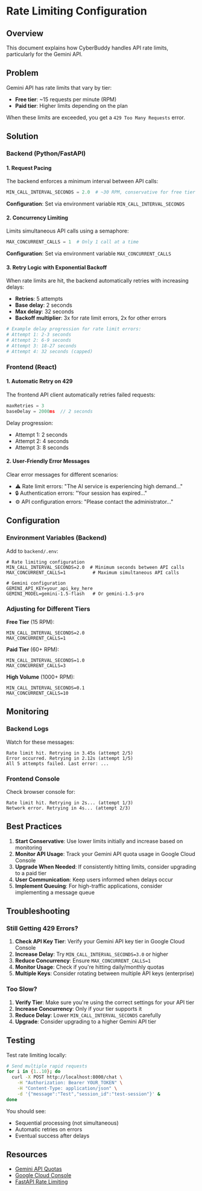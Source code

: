 # Rate Limiting Configuration

## Overview
This document explains how CyberBuddy handles API rate limits, particularly for the Gemini API.

## Problem
Gemini API has rate limits that vary by tier:
- **Free tier**: ~15 requests per minute (RPM)
- **Paid tier**: Higher limits depending on the plan

When these limits are exceeded, you get a `429 Too Many Requests` error.

## Solution

### Backend (Python/FastAPI)

#### 1. Request Pacing
The backend enforces a minimum interval between API calls:
```python
MIN_CALL_INTERVAL_SECONDS = 2.0  # ~30 RPM, conservative for free tier
```

**Configuration**: Set via environment variable `MIN_CALL_INTERVAL_SECONDS`

#### 2. Concurrency Limiting
Limits simultaneous API calls using a semaphore:
```python
MAX_CONCURRENT_CALLS = 1  # Only 1 call at a time
```

**Configuration**: Set via environment variable `MAX_CONCURRENT_CALLS`

#### 3. Retry Logic with Exponential Backoff
When rate limits are hit, the backend automatically retries with increasing delays:
- **Retries**: 5 attempts
- **Base delay**: 2 seconds
- **Max delay**: 32 seconds
- **Backoff multiplier**: 3x for rate limit errors, 2x for other errors

```python
# Example delay progression for rate limit errors:
# Attempt 1: 2-3 seconds
# Attempt 2: 6-9 seconds
# Attempt 3: 18-27 seconds
# Attempt 4: 32 seconds (capped)
```

### Frontend (React)

#### 1. Automatic Retry on 429
The frontend API client automatically retries failed requests:
```javascript
maxRetries = 3
baseDelay = 2000ms  // 2 seconds
```

Delay progression:
- Attempt 1: 2 seconds
- Attempt 2: 4 seconds
- Attempt 3: 8 seconds

#### 2. User-Friendly Error Messages
Clear error messages for different scenarios:
- ⚠️ Rate limit errors: "The AI service is experiencing high demand..."
- 🔒 Authentication errors: "Your session has expired..."
- ⚙️ API configuration errors: "Please contact the administrator..."

## Configuration

### Environment Variables (Backend)

Add to `backend/.env`:

```env
# Rate limiting configuration
MIN_CALL_INTERVAL_SECONDS=2.0  # Minimum seconds between API calls
MAX_CONCURRENT_CALLS=1          # Maximum simultaneous API calls

# Gemini configuration
GEMINI_API_KEY=your_api_key_here
GEMINI_MODEL=gemini-1.5-flash   # Or gemini-1.5-pro
```

### Adjusting for Different Tiers

**Free Tier** (15 RPM):
```env
MIN_CALL_INTERVAL_SECONDS=2.0
MAX_CONCURRENT_CALLS=1
```

**Paid Tier** (60+ RPM):
```env
MIN_CALL_INTERVAL_SECONDS=1.0
MAX_CONCURRENT_CALLS=3
```

**High Volume** (1000+ RPM):
```env
MIN_CALL_INTERVAL_SECONDS=0.1
MAX_CONCURRENT_CALLS=10
```

## Monitoring

### Backend Logs
Watch for these messages:
```
Rate limit hit. Retrying in 3.45s (attempt 2/5)
Error occurred. Retrying in 2.12s (attempt 1/5)
All 5 attempts failed. Last error: ...
```

### Frontend Console
Check browser console for:
```
Rate limit hit. Retrying in 2s... (attempt 1/3)
Network error. Retrying in 4s... (attempt 2/3)
```

## Best Practices

1. **Start Conservative**: Use lower limits initially and increase based on monitoring
2. **Monitor API Usage**: Track your Gemini API quota usage in Google Cloud Console
3. **Upgrade When Needed**: If consistently hitting limits, consider upgrading to a paid tier
4. **User Communication**: Keep users informed when delays occur
5. **Implement Queuing**: For high-traffic applications, consider implementing a message queue

## Troubleshooting

### Still Getting 429 Errors?

1. **Check API Key Tier**: Verify your Gemini API key tier in Google Cloud Console
2. **Increase Delay**: Try `MIN_CALL_INTERVAL_SECONDS=3.0` or higher
3. **Reduce Concurrency**: Ensure `MAX_CONCURRENT_CALLS=1`
4. **Monitor Usage**: Check if you're hitting daily/monthly quotas
5. **Multiple Keys**: Consider rotating between multiple API keys (enterprise)

### Too Slow?

1. **Verify Tier**: Make sure you're using the correct settings for your API tier
2. **Increase Concurrency**: Only if your tier supports it
3. **Reduce Delay**: Lower `MIN_CALL_INTERVAL_SECONDS` carefully
4. **Upgrade**: Consider upgrading to a higher Gemini API tier

## Testing

Test rate limiting locally:
```bash
# Send multiple rapid requests
for i in {1..10}; do
  curl -X POST http://localhost:8000/chat \
    -H "Authorization: Bearer YOUR_TOKEN" \
    -H "Content-Type: application/json" \
    -d '{"message":"Test","session_id":"test-session"}' &
done
```

You should see:
- Sequential processing (not simultaneous)
- Automatic retries on errors
- Eventual success after delays

## Resources

- [Gemini API Quotas](https://ai.google.dev/gemini-api/docs/quota)
- [Google Cloud Console](https://console.cloud.google.com/)
- [FastAPI Rate Limiting](https://fastapi.tiangolo.com/)
